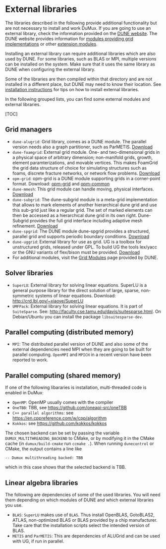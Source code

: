 # External libraries

The libraries described in the following provide additional functionality
but are not necessary to install and work DuMux. If you are going to use an external library,
check the information provided on the [DUNE website](https://www.dune-project.org/doc/external-libraries/).
The DUNE website provides information for [modules providing grid implementations](https://www.dune-project.org/groups/grid/)
or other [extension modules](https://www.dune-project.org/groups/extension/).

Installing an external library can require additional libraries which are also used by DUNE.
For some libraries, such as BLAS or MPI, multiple versions can be installed on the system.
Make sure that it uses the same library as DUNE when configuring the external library.

Some of the libraries are then compiled within that directory and are not installed in a different place,
but DUNE may need to know their location. See [installation instructions](#install-external-dependencies-via-script)
for tips on how to install external libraries.

In the following grouped lists, you can find some external modules and external libraries.

[TOC]

## Grid managers

* `dune-alugrid`: Grid library, comes as a DUNE module. The parallel version needs also a graph partitioner, such as ParMETIS.
[Download](https://gitlab.dune-project.org/extensions/dune-alugrid.git)
* `dune-foamgrid`: External grid module. One- and two-dimensional grids in a physical space of arbitrary dimension; non-manifold grids, growth, element paramterizations, and movable vertices. This makes FoamGrid the grid data structure of choice for simulating structures such as foams, discrete fracture networks, or network flow problems. [Download](https://gitlab.dune-project.org/extensions/dune-foamgrid.git)
* `opm-grid`: opm-grid is a DUNE module supporting grids in a corner-point format. Download: [opm-grid](https://github.com/OPM/opm-grid.git) and [opm-common](https://github.com/OPM/opm-common.git)
* `dune-mmesh`: This grid module can handle moving, physical interfaces. [Download](https://gitlab.dune-project.org/samuel.burbulla/dune-mmesh)
* `dune-subgrid`: The dune-subgrid module is a meta-grid implementation that allows to mark elements of another hierarchical dune grid and use this sub-grid just like a regular grid. The set of marked elements can then be accessed as a hierarchical dune grid in its own right. Dune-Subgrid provides the full grid interface including adaptive mesh refinement. [Download](https://git.imp.fu-berlin.de/agnumpde/dune-subgrid.git)
* `dune-spgrid`: The DUNE module dune-spgrid provides a structured, parallel grid and supports periodic boundary conditions.
[Download](https://gitlab.dune-project.org/extensions/dune-spgrid.git)
* `dune-uggrid`: External library for use as grid. UG is a toolbox for unstructured grids, released under GPL. To build UG the tools lex/yacc or the GNU variants of flex/bison must be provided. [Download](https://gitlab.dune-project.org/staging/dune-uggrid.git)
* For additional modules, visit the [Grid Modules](https://www.dune-project.org/groups/grid/) page provided by DUNE.

## Solver libraries

* `SuperLU`: External library for solving linear equations. SuperLU is a general purpose library for the direct solution of large, sparse, non-symmetric systems of linear equations. Download: http://crd.lbl.gov/~xiaoye/SuperLU
* `UMFPack`: External library for solving linear equations. It is part of `SuiteSparse`. See: http://faculty.cse.tamu.edu/davis/suitesparse.html. On Debian/Ubuntu you can install the package `libsuitesparse-dev`.

## Parallel computing (distributed memory)

* `MPI`: The distributed parallel version of DUNE and also some of the external dependencies need MPI when they are going to be built for parallel computing. `OpenMPI` and `MPICH` in a recent version have been reported to work.

## Parallel computing (shared memory)

If one of the following libararies is installation, multi-threaded code is enabled in DuMux:

* `OpenMP`: OpenMP usually comes with the compiler
* `OneTBB`: TBB, see https://github.com/oneapi-src/oneTBB
* `C++ parallel algorithms`: see https://en.cppreference.com/w/cpp/algorithm
* `Kokkos`: see https://github.com/kokkos/kokkos

The chosen backend can be set by passing the variable `DUMUX_MULTITHREADING_BACKEND` to CMake,
or by modifying it in the CMake cache (in `dumux/build-cmake` run `ccmake .`).
When running `dunecontrol` or CMake, the output contains a line like

```
-- Dumux multithreading backed: TBB
```

which in this case shows that the selected backend is TBB.

## Linear algebra libraries

The following are dependencies of some of the used libraries. You will need them depending on which modules of DUNE and which external libraries you use.
* `BLAS`: `SuperLU` makes use of `BLAS`. Thus install OpenBLAS, GotoBLAS2, ATLAS, non-optimized BLAS or BLAS provided by a chip manufacturer.
Take care that the installation scripts select the intended version of BLAS.
* `METIS` and `ParMETIS`: This are dependencies of ALUGrid and can be used with UG, if run in parallel.
